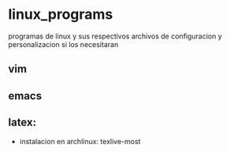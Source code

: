 # linux_programs
programas de linux y sus respectivos archivos de configuracion y personalizacion si los necesitaran

## vim
## emacs
## latex:
* instalacion en archlinux: texlive-most
